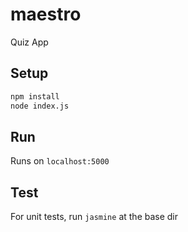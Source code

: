 # maestro
Quiz App

## Setup

```bash
npm install
node index.js
```

## Run

Runs on `localhost:5000`


## Test
For unit tests, run `jasmine` at the base dir
